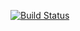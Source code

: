 [![Build Status](https://travis-ci.org/Fittr/API.png?branch=master)](https://travis-ci.org/Fittr/API)
